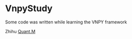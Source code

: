 # VnpyStudy
Some code was written while learning the VNPY framework

Zhihu  [Quant.M](https://www.zhihu.com/people/QuantM/)

